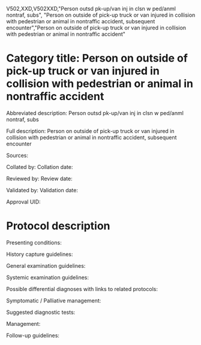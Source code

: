 V502,XXD,V502XXD,"Person outsd pk-up/van inj in clsn w ped/anml nontraf, subs", "Person on outside of pick-up truck or van injured in collision with pedestrian or animal in nontraffic accident, subsequent encounter","Person on outside of pick-up truck or van injured in collision with pedestrian or animal in nontraffic accident"
# Category title: Person on outside of pick-up truck or van injured in collision with pedestrian or animal in nontraffic accident

Abbreviated description: Person outsd pk-up/van inj in clsn w ped/anml nontraf, subs

Full description: Person on outside of pick-up truck or van injured in collision with pedestrian or animal in nontraffic accident, subsequent encounter

Sources:

Collated by:
Collation date:

Reviewed by:
Review date:

Validated by:
Validation date:

Approval UID:

# Protocol description

Presenting conditions:

History capture guidelines:

General examination guidelines:

Systemic examination guidelines:

Possible differential diagnoses with links to related protocols:

Symptomatic / Palliative management:

Suggested diagnostic tests:

Management:

Follow-up guidelines:
